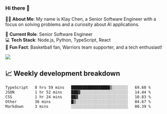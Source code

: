 ### Hi there 👋

👨‍💻 **About Me**: My name is Klay Chen, a Senior Software Engineer with a focus on solving problems and a curiosity about AI applications.

💼 **Current Role**: Senior Software Engineer  
💻 **Tech Stack**: Node.js, Python, TypeScript, React  
🏀 **Fun Fact**: Basketball fan, Warriors team supporter, and a tech enthusiast!

<img align="center" src="https://github-readme-stats.vercel.app/api?username=nameczz&show_icons=true&hide_title=true&theme=dracula" />

## 📈 Weekly development breakdown

<!--START_SECTION:waka-->

```txt
TypeScript   8 hrs 59 mins   █████████████████▒░░░░░░░   69.60 %
JSON         1 hr 52 mins    ███▓░░░░░░░░░░░░░░░░░░░░░   14.44 %
CSS          1 hr 24 mins    ██▓░░░░░░░░░░░░░░░░░░░░░░   10.83 %
Other        36 mins         █▒░░░░░░░░░░░░░░░░░░░░░░░   04.67 %
Markdown     3 mins          ░░░░░░░░░░░░░░░░░░░░░░░░░   00.39 %
```

<!--END_SECTION:waka-->
